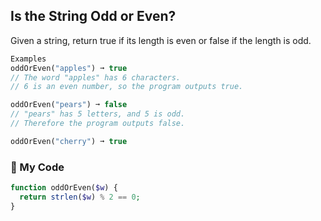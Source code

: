## Is the String Odd or Even?

Given a string, return true if its length is even or false if the length is odd.
```php
Examples
oddOrEven("apples") ➞ true
// The word "apples" has 6 characters.
// 6 is an even number, so the program outputs true.

oddOrEven("pears") ➞ false
// "pears" has 5 letters, and 5 is odd.
// Therefore the program outputs false.

oddOrEven("cherry") ➞ true
```
### 🌵 My Code
```php
function oddOrEven($w) {
  return strlen($w) % 2 == 0;
}
```
